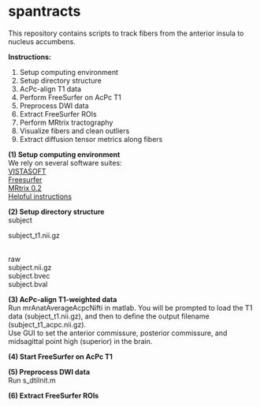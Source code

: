 # spantracts

This repository contains scripts to track fibers from the anterior insula to nucleus accumbens.

<b>Instructions: </b></br>
1) Setup computing environment </br>
2) Setup directory structure </br>
3) AcPc-align T1 data </br>
4) Perform FreeSurfer on AcPc T1 </br>
5) Preprocess DWI data </br>
6) Extract FreeSurfer ROIs </br>
7) Perform MRtrix tractography </br>
8) Visualize fibers and clean outliers </br>
9) Extract diffusion tensor metrics along fibers </br>

<b>(1) Setup computing environment </b></br>
We rely on several software suites: </br> 
<a href="https://github.com/vistalab/vistasoft">VISTASOFT</a></br>
<a href="https://surfer.nmr.mgh.harvard.edu/fswiki/DownloadAndInstall">Freesurfer </a></br>
<a href="http://jdtournier.github.io/mrtrix-0.2/">MRtrix 0.2</a></br>
<a href="http://web.stanford.edu/group/vista/cgi-bin/wiki/index.php/MrDiffusion">Helpful instructions</a></br>

<b>(2) Setup directory structure </b></br>
subject </br>
<p style="text-index: 40px">subject_t1.nii.gz </p></br>
    raw </br>
        subject.nii.gz </br>
        subject.bvec </br>
        subject.bval </br>

<b>(3) AcPc-align T1-weighted data </b></br>
Run mrAnatAverageAcpcNifti in matlab. You will be prompted to load the T1 data (subject_t1.nii.gz), and then to define the output filename (subject_t1_acpc.nii.gz). </br>
Use GUI to set the anterior commissure, posterior commissure, and midsagittal point high (superior) in the brain. </br>

<b>(4) Start FreeSurfer on AcPc T1</b>

<b>(5) Preprocess DWI data</b></br>
Run s_dtiInit.m

<b>(6) Extract FreeSurfer ROIs</b></br>
